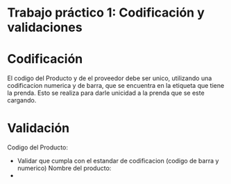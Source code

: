 # Trabajo práctico 1​: Codificación y validaciones​
# Codificación
El codigo del Producto y de el proveedor debe ser unico, utilizando una codificacion numerica y de barra, que se encuentra en la etiqueta que tiene la prenda.
Esto se realiza para darle unicidad a la prenda que se este cargando.

# Validación
Codigo del Producto:
* Validar que cumpla con el estandar de codificacion (codigo de barra y numerico)
Nombre del producto:
* 
